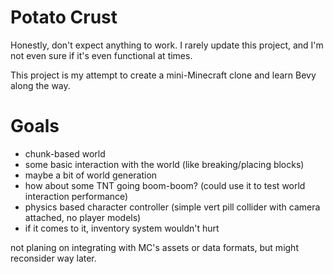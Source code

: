 # Potato Crust

Honestly, don't expect anything to work. I rarely update this project, and I'm not even sure if it's even functional at
times.

This project is my attempt to create a mini-Minecraft clone and learn Bevy along the way.

# Goals

* chunk-based world
* some basic interaction with the world (like breaking/placing blocks)
* maybe a bit of world generation
* how about some TNT going boom-boom? (could use it to test world interaction performance)
* physics based character controller (simple vert pill collider with camera attached, no player models)
* if it comes to it, inventory system wouldn't hurt

not planing on integrating with MC's assets or data formats, but might reconsider way later.